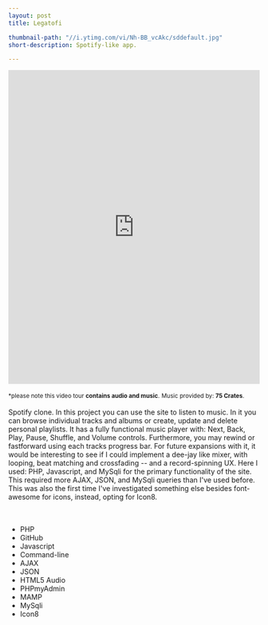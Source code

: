 ```yaml
---
layout: post
title: Legatofi

thumbnail-path: "//i.ytimg.com/vi/Nh-BB_vcAkc/sddefault.jpg"
short-description: Spotify-like app.

---
```


<iframe width="100%" height="630" src="https://www.youtube.com/embed/Nh-BB_vcAkc" frameborder="0" allowfullscreen></iframe>
<br />

<small>*please note this video tour <strong>contains audio and music</strong>.</small>
<small>Music provided by: <strong>75 Crates</strong>.</small>
<br />
<br />
Spotify clone. In this project you can use the site to listen to music. In it you can browse individual tracks and albums or create, update and delete personal playlists. It has a fully functional music player with: Next, Back, Play, Pause, Shuffle, and Volume controls. Furthermore, you may rewind or fastforward using each tracks progress bar. For future expansions with it, it would be interesting to see if I could implement a dee-jay like mixer, with looping, beat matching and crossfading -- and a record-spinning UX.
Here I used: PHP, Javascript, and MySqli for the primary functionality of the site. This required more AJAX, JSON, and MySqli queries than I've used before. This was also the first time I've investigated something else besides font-awesome for icons, instead, opting for Icon8.
<br />
<br />
<br />


<ul>
    <li>PHP</li>
    <li>GitHub</li>
    <li>Javascript</li>
    <li>Command-line</li>
    <li>AJAX</li>
    <li>JSON</li>
    <li>HTML5 Audio</li>
    <li>PHPmyAdmin</li>
    <li>MAMP</li>
    <li>MySqli</li>
    <li>Icon8</li>
</ul>